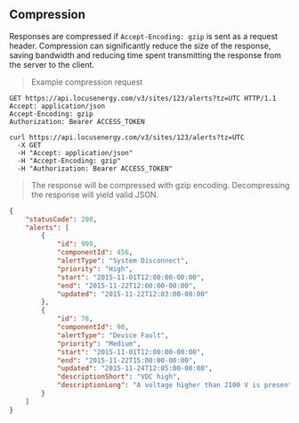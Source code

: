 ## Compression

Responses are compressed if `Accept-Encoding: gzip` is sent as a request header. Compression can significantly reduce the size of the response, saving bandwidth and reducing time spent transmitting the response from the server to the client.

> Example compression request

```http
GET https://api.locusenergy.com/v3/sites/123/alerts?tz=UTC HTTP/1.1
Accept: application/json
Accept-Encoding: gzip
Authorization: Bearer ACCESS_TOKEN
```

```shell
curl https://api.locusenergy.com/v3/sites/123/alerts?tz=UTC
  -X GET
  -H "Accept: application/json"
  -H "Accept-Encoding: gzip"
  -H "Authorization: Bearer ACCESS_TOKEN"
```

> The response will be compressed with gzip encoding. Decompressing the response will yield valid JSON.

```json
{
    "statusCode": 200,
    "alerts": [
        {
            "id": 999,
            "componentId": 456,
            "alertType": "System Disconnect",
            "priority": "High",
            "start": "2015-11-01T12:00:00-00:00",
            "end": "2015-11-22T12:00:00-00:00",
            "updated": "2015-11-22T12:03:00-00:00"
        },
        {
            "id": 78,
            "componentId": 90,
            "alertType": "Device Fault",
            "priority": "Medium",
            "start": "2015-11-01T12:00:00-00:00",
            "end": "2015-11-22T15:00:00-00:00",
            "updated": "2015-11-24T12:05:00-00:00",
            "descriptionShort": "VDC high",
            "descriptionLong": "A voltage higher than 2100 V is present on the DC bus. (Resettable)"
        }
    ]
}
```
